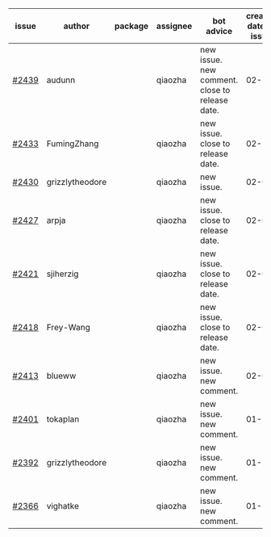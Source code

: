 | issue | author | package | assignee | bot advice | created date of issue | target release date | date from target |
| ------ | ------ | ------ | ------ | ------ | ------ | ------ | :-----: |
| [#2439](https://github.com/Azure/sdk-release-request/issues/2439) | audunn |  | qiaozha | new issue. new comment. close to release date.  | 02-10 | 02-14 | 0 |
| [#2433](https://github.com/Azure/sdk-release-request/issues/2433) | FumingZhang |  | qiaozha | new issue. close to release date.  | 02-10 | 02-14 | 0 |
| [#2430](https://github.com/Azure/sdk-release-request/issues/2430) | grizzlytheodore |  | qiaozha | new issue. | 02-09 | 02-23 |  |
| [#2427](https://github.com/Azure/sdk-release-request/issues/2427) | arpja |  | qiaozha | new issue. close to release date.  | 02-09 | 02-14 | 0 |
| [#2421](https://github.com/Azure/sdk-release-request/issues/2421) | sjiherzig |  | qiaozha | new issue. close to release date.  | 02-07 | 02-15 | 1 |
| [#2418](https://github.com/Azure/sdk-release-request/issues/2418) | Frey-Wang |  | qiaozha | new issue. close to release date.  | 02-07 | 02-14 | 0 |
| [#2413](https://github.com/Azure/sdk-release-request/issues/2413) | blueww |  | qiaozha | new issue. new comment. | 02-07 | 02-09 |  |
| [#2401](https://github.com/Azure/sdk-release-request/issues/2401) | tokaplan |  | qiaozha | new issue. new comment. | 01-21 | 02-07 |  |
| [#2392](https://github.com/Azure/sdk-release-request/issues/2392) | grizzlytheodore |  | qiaozha | new issue. new comment. | 01-19 | 01-28 |  |
| [#2366](https://github.com/Azure/sdk-release-request/issues/2366) | vighatke |  | qiaozha | new issue. new comment. | 01-10 | 01-24 |  |
